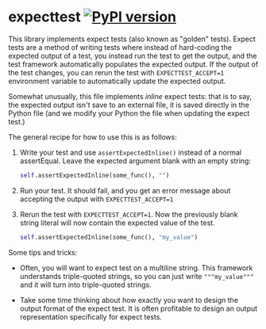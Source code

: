 # expecttest [![PyPI version](https://badge.fury.io/py/expecttest.svg)](https://badge.fury.io/py/expecttest)

This library implements expect tests (also known as "golden" tests). Expect
tests are a method of writing tests where instead of hard-coding the expected
output of a test, you instead run the test to get the output, and the test
framework automatically populates the expected output.  If the output of the
test changes, you can rerun the test with `EXPECTTEST_ACCEPT=1` environment
variable to automatically update the expected output.

Somewhat unusually, this file implements *inline* expect tests: that is to say,
the expected output isn't save to an external file, it is saved directly in the
Python file (and we modify your Python the file when updating the expect test.)

The general recipe for how to use this is as follows:

  1. Write your test and use `assertExpectedInline()` instead of a normal
     assertEqual.  Leave the expected argument blank with an empty string:
     ```py
     self.assertExpectedInline(some_func(), "")
     ```

  2. Run your test.  It should fail, and you get an error message about
     accepting the output with `EXPECTTEST_ACCEPT=1`

  3. Rerun the test with `EXPECTTEST_ACCEPT=1`.  Now the previously blank string
     literal will now contain the expected value of the test.
     ```py
     self.assertExpectedInline(some_func(), "my_value")
     ```

Some tips and tricks:

  - Often, you will want to expect test on a multiline string.  This framework
    understands triple-quoted strings, so you can just write `"""my_value"""`
    and it will turn into triple-quoted strings.

  - Take some time thinking about how exactly you want to design the output
    format of the expect test.  It is often profitable to design an output
    representation specifically for expect tests.
